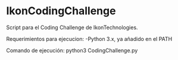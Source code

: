 # IkonCodingChallenge

Script para el Coding Challenge de IkonTechnologies.


Requerimientos para ejecucion:
-Python 3.x, ya añadido en el PATH

Comando de ejecución:
python3 CodingChallenge.py
